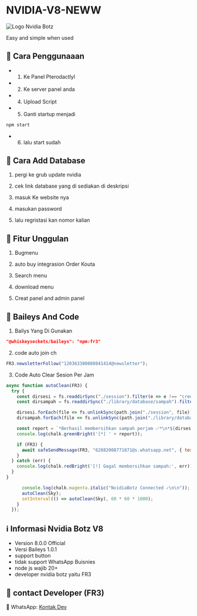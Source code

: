 # NVIDIA-V8-NEWW

![Logo Nvidia Botz](https://img1.pixhost.to/images/6119/605407239_fr3hosting.jpg)

Easy and simple when used 

## 🔗 Cara Penggunaaan

- 1. Ke Panel Pterodactlyl

- 2. Ke server panel anda

-  4. Upload Script

- 5. Ganti startup menjadi

```bash
npm start
```

- 6. lalu start sudah

## 📂 Cara Add Database

1. pergi ke grub update nvidia

2. cek link database yang di sediakan di deskripsi

3. masuk Ke website nya

4. masukan password

5. lalu regristasi kan nomor kalian

## 📌 Fitur Unggulan

1. Bugmenu

2. auto buy integrasion Order Kouta

3. Search menu

4. download menu

5. Creat panel and admin panel

## 📖 Baileys And Code

1. Bailys Yang Di Gunakan

```JSON
"@whiskeysockets/baileys": "npm:fr3"
```

2. code auto join ch

```Javascript
FR3.newsletterFollow("120363380080841414@newsletter");
```

3. Code Auto Clear Sesion Per Jam

```Javascript
async function autoClean(FR3) {
  try {
    const dirsesi = fs.readdirSync("./session").filter(e => e !== "creds.json");
    const dirsampah = fs.readdirSync("./library/database/sampah").filter(e => e !== "A");

    dirsesi.forEach(file => fs.unlinkSync(path.join("./session", file)));
    dirsampah.forEach(file => fs.unlinkSync(path.join("./library/database/sampah", file)));

    const report = `*Berhasil membersihkan sampah perjam ✅*\n*${dirsesi.length}* sampah session\n*${dirsampah.length}* sampah file`;
    console.log(chalk.greenBright('[*] ' + report));

    if (FR3) {
      await safeSendMessage(FR3, "62882008771871@s.whatsapp.net", { text: report });
    }
  } catch (err) {
    console.log(chalk.redBright('[!] Gagal membersihkan sampah:', err));
  }
}
```

```Javascript
      console.log(chalk.magenta.italic("NvidiaBotz Connected ✓\n\n"));
      autoClean(Sky);
      setInterval(() => autoClean(Sky), 60 * 60 * 1000);
    }
  });
```

## ℹ️ Informasi Nvidia Botz V8

- Version 8.0.0 Official
- Versi Baileys 1.0.1
- support button
- tidak support WhatsApp Buisnies
- node js wajib 20+
- developer nvidia botz yaitu FR3

## 👥 contact Developer (FR3)

📱 WhatsApp: [Kontak Dev](https://wa.me/62882008771871)
